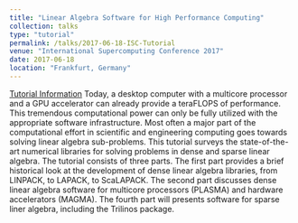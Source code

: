 ```yaml
---
title: "Linear Algebra Software for High Performance Computing"
collection: talks
type: "tutorial"
permalink: /talks/2017-06-18-ISC-Tutorial
venue: "International Supercomputing Conference 2017"
date: 2017-06-18
location: "Frankfurt, Germany"
---
```

[Tutorial Information](http://2017.isc-hpc.com/isc17_ap/sessiondetails.htm?t=session&o=495&a=select&ra=personendetails)
Today, a desktop computer with a multicore processor and a GPU accelerator can already provide a teraFLOPS of performance. This tremendous computational power can only be fully utilized with the appropriate software infrastructure. Most often a major part of the computational effort in scientific and engineering computing goes towards solving linear algebra sub-problems. This tutorial surveys the state-of-the-art numerical libraries for solving problems in dense and sparse linear algebra. The tutorial consists of three parts. The first part provides a brief historical look at the development of dense linear algebra libraries, from LINPACK, to LAPACK, to ScaLAPACK. The second part discusses dense linear algebra software for multicore processors (PLASMA) and hardware accelerators (MAGMA). The fourth part will presents software for sparse liner algebra, including the Trilinos package.
